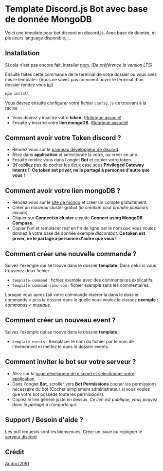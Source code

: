 # Template Discord.js Bot avec base de donnée MongoDB

Voici une template pour bot discord en discord.js. Avec base de donnée, et plusieurs language disponible, ...

## Installation

Si cela n'est pas encore fait, installer [npm](https://nodejs.org/fr/). *(De préférence la version LTS)*

Ensuite faites cette commande de le terminal de votre dossier ou vous avez mis le template :
(Vous ne savez pas comment ouvrir le terminal d'un dossier rendez vous [ici](https://github.com/TheHuman00/Template-discord-js-bot/blob/master/TERMINAL.md))
```javascript
npm install
```
Vous devrez ensuite configurer votre fichier `config.js` ce trouvant à la racine
- Vous devrez y inscrire votre **token**. ([Rubrique associé](https://github.com/TheHuman00/Template-discord-js-bot#comment-avoir-votre-token-discord-))
- Ensuite y inscrire votre **lien mongoDB**. ([Rubrique associé](https://github.com/TheHuman00/Template-discord-js-bot#comment-avoir-votre-lien-mongodb-))

## Comment avoir votre Token discord ?

- Rendez vous sur le [panneau développeur de discord](https://discord.com/developers/applications).
- Allez dans **application** et selectionné la votre, ou créer en une.
- Ensuite rendez vous dans l'onglet **Bot** et copier votre token.
- (N'oubliez pas de cocher les deux case sous **Privileged Gateway Intents** !)
**Ce token est priver, ne le partagé à personne d'autre que vous !**

## Comment avoir votre lien mongoDB ?

- Rendez vous sur le [site de mongo](https://www.mongodb.com/cloud/atlas) et créer un compte gratuitement.
- Créer un nouveau cluster gratuit *(la création peut prendre plusieurs minute)*.
- Cliquer sur **Connect to cluster** ensuite **Connect using MongoDB Compass**.
- Copier l'url et remplacer *test* en fin de ligne par le nom que vous voulez donnez à votre base de donnée exemple *discordbot*.
**Ce token est priver, ne le partagé à personne d'autre que vous !**

## Comment créer une nouvelle commande ?

Suivez l'exemple qui se trouve dans le dossier **template**.
Dans celui ci vous trouverez deux fichier : 
- `template-command` : fichier exemple avec des commentaires explicatifs.
- `template-command-sans-com` : fichier exemple sans les commentaires.

Lorsque vous aurez fait votre commande insérer la dans le dossier commands < puis le dossier dans le quelle vous voulez le classez __exemple :__ *commands < musique*.

## Comment créer un nouveau event ?

Suivez l'exemple qui se trouve dans le dossier **template**.
- `template-events` : Remplacer le nom du fichier par le nom de l'événement et mettez le dans le dossier events.

## Comment inviter le bot sur votre serveur ?

- Allez sur la [page dévelopeur de discord et selectionner votre application](https://discord.com/developers/applications).
- Dans l'onglet **Bot**, scroller vers **Bot Permissions** cocher les permissions nécessaire du bot (Cocher simplement administrateur si vous voulez que votre bot posséde toute les permissions).
- Copiez le lien généré juste en dessus.
*Ce lien est publique, vous pouvez donc le partagé à n'importe qui*.


## Support / Besoin d'aide ?
Les pull requests sont les bienvenues. Créer un issue ou rejoigner le [serveur discord](https://discord.gg/QU5mKFC)

## Crédit
[Androz2091](https://github.com/Androz2091/)